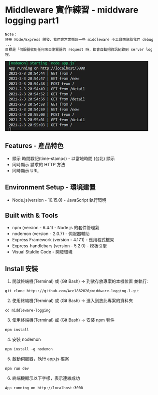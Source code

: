 # Middleware 實作練習 - middware logging part1
    Note：
    使用 Node/Express 開發，我們會常常撰寫一些 middleware 小工具來幫助我們 debug ...
    目標是「伺服器收到任何來自瀏覽器的 request 時，都會自動把資訊紀錄到 server log 裡。
![](https://github.com/Ace1862020/middware-logging-1/blob/master/middleware-1.jpg)

## Features - 產品特色
* 顯示 時間戳記(time-stamps) - 以當地時間 (台北) 顯示
* 同時顯示 請求的 HTTP 方法
* 同時顯示 URL

## Environment Setup - 環境建置
* Node.js(version - 10.15.0) - JavaScript 執行環境

## Built with & Tools
* npm (version - 6.4.1) - Node.js 的套件管理氣
* nodemon (version - 2.0.7) - 伺服器輔助
* Express Framework (version - 4.17.1) - 應用程式框架
* Express-handlebars (version - 5.2.0) - 模板引擎
* Visual Stuldio Code - 開發環境

## Install 安裝
1. 開啟終端機(Terminal) 或 (Git Bash) -> 到欲存放專案的本機位置 並執行:
```
git clone https://github.com/Ace1862020/middware-logging-1.git
```
2. 使用終端機(Terminal) 或 (Git Bash) -> 進入到放此專案的資料夾
```
cd middleware-logging
```
3. 使用終端機(Terminal) 或 (Git Bash) -> 安裝 npm 套件
```
npm install
```
4. 安裝 nodemon
```
npm install -g nodemon
```
5. 啟動伺服器，執行 app.js 檔案
```
npm run dev
```
6. 終端機顯示以下字樣，表示連線成功
```
App running on http://localhost:3000
```
